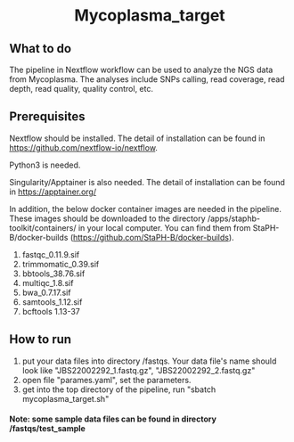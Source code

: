 <h1 align="center">Mycoplasma_target</h1>

## What to do
The pipeline in Nextflow workflow can be used to analyze the NGS data from Mycoplasma. The analyses include SNPs calling, read coverage, read depth, read quality, quality control, etc. 

## Prerequisites
Nextflow should be installed. The detail of installation can be found in https://github.com/nextflow-io/nextflow.

Python3 is needed.

Singularity/Apptainer is also needed. The detail of installation can be found in https://apptainer.org/

In addition, the below docker container images are needed in the pipeline. These images should be downloaded to the directory /apps/staphb-toolkit/containers/ in your local computer. You can find them from StaPH-B/docker-builds (https://github.com/StaPH-B/docker-builds).

1. fastqc_0.11.9.sif
2. trimmomatic_0.39.sif
3. bbtools_38.76.sif
4. multiqc_1.8.sif
5. bwa_0.7.17.sif
6. samtools_1.12.sif
7. bcftools 1.13-37


## How to run
1. put your data files into directory /fastqs. Your data file's name should look like "JBS22002292_1.fastq.gz", "JBS22002292_2.fastq.gz" 
2. open file "parames.yaml", set the parameters. 
3. get into the top directory of the pipeline, run "sbatch mycoplasma_target.sh"

#### Note: some sample data files can be found in directory /fastqs/test_sample
